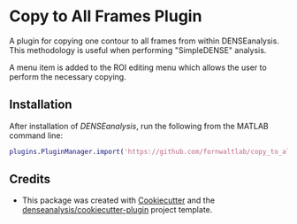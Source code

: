 # Copy to All Frames Plugin

A plugin for copying one contour to all frames from within DENSEanalysis. This methodology is useful when performing "SimpleDENSE" analysis.

A menu item is added to the ROI editing menu which allows the user to perform the necessary copying.

## Installation
After installation of *DENSEanalysis*, run the following from the MATLAB command line:

```matlab
plugins.PluginManager.import('https://github.com/fornwaltlab/copy_to_all_plugin')
```

## Credits
* This package was created with [Cookiecutter](https://github.com/audreyr/cookiecutter) and the [denseanalysis/cookiecutter-plugin](https://github.com/denseanalysis/cookiecutter-plugin) project template.
